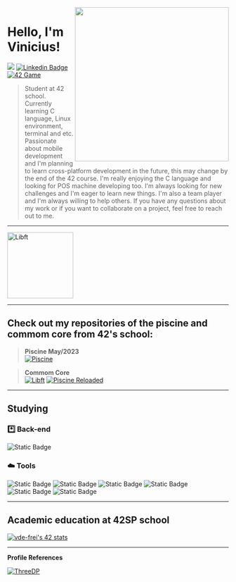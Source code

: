 
<img align="right" src="https://shorturl.at/dkwxS" width="350"/>
<Span>

# Hello, I'm Vinicius!
![](https://komarev.com/ghpvc/?username=vinicius-f-pereira&color=blue&style=flat-square)
[![Linkedin Badge](https://img.shields.io/badge/-Linkedin-0a66c2?style=flat-square&logo=Linkedin&logoColor=white)](https://www.linkedin.com/in/vfreitass/)
[![42 Game](https://img.shields.io/badge/Game-profile-0a66c2?style=flat-square&logo=42&logoColor=white)](https://game.42sp.org.br/cadet/vde-frei)
> Student at 42 school. Currently learning C language, Linux environment, terminal and etc.
Passionate about mobile development and I'm planning to learn cross-platform development in the future, this may change by the end of the 42 course.
I'm really enjoying the C language and looking for POS machine developing too.
I'm always looking for new challenges and I'm eager to learn new things. I'm also a team player and I'm always willing to help others.
If you have any questions about my work or if you want to collaborate on a project, feel free to reach out to me.
***

<div align="start">
  <img src="https://github-readme-stats.vercel.app/api/top-langs/?username=vinicius-f-pereira&layout=compact&theme=chartreuse-dark" alt="Libft" height="150em">
 </div>
 
***
## Check out my repositories of the piscine and commom core from 42's school:

> **Piscine May/2023** \
[![Piscine](https://img.shields.io/badge/42-Repository-%231283C4)](https://github.com/vinicius-f-pereira/42_piscine_may)


> **Commom Core** \
> [![Libft](https://img.shields.io/badge/42-Libft-%231283C4)](https://github.com/vinicius-f-pereira/libft)
[![Piscine Reloaded](https://img.shields.io/badge/42-Piscine%20Reloaded-%231283C4)](https://github.com/vinicius-f-pereira/piscine_reloaded)
***
## Studying

### *️⃣ Back-end
![Static Badge](https://img.shields.io/badge/C_language-grey?logo=c)

### ☁️ Tools
![Static Badge](https://img.shields.io/badge/Git-white?logo=git)
![Static Badge](https://img.shields.io/badge/AWS-black?logo=amazon%20aws)
![Static Badge](https://img.shields.io/badge/Shell-blue?logo=gnometerminal)
![Static Badge](https://img.shields.io/badge/Makefile-gold)
![Static Badge](https://img.shields.io/badge/Vim-orange?logo=vim)
![Static Badge](https://img.shields.io/badge/Neovim-%23e1e6e1?logo=neovim)

***

## Academic education at 42SP school
[![vde-frei's 42 stats](https://badge42.vercel.app/api/v2/clk6abjn8006508jwv7coks5q/stats?cursusId=21&coalitionId=piscine)](https://github.com/JaeSeoKim/badge42)
***

**Profile References**

[![ThreeDP](https://img.shields.io/badge/ThreeDP-Profile-blue)](https://github.com/ThreeDP)



